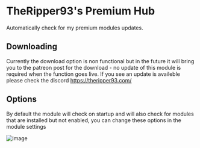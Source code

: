 # TheRipper93's Premium Hub

Automatically check for my premium modules updates.

## Downloading

Currently the download option is non functional but in the future it will bring you to the patreon post for the download - no update of this module is required when the function goes live.
If you see an update is availeble please check the discord https://theripper93.com/

## Options

By default the module will check on startup and will also check for modules that are installed but not enabled, you can change these options in the module settings

![image](https://user-images.githubusercontent.com/1346839/162621231-c5c7f7f8-ad05-494d-8d82-d7e3c61c47df.png)
